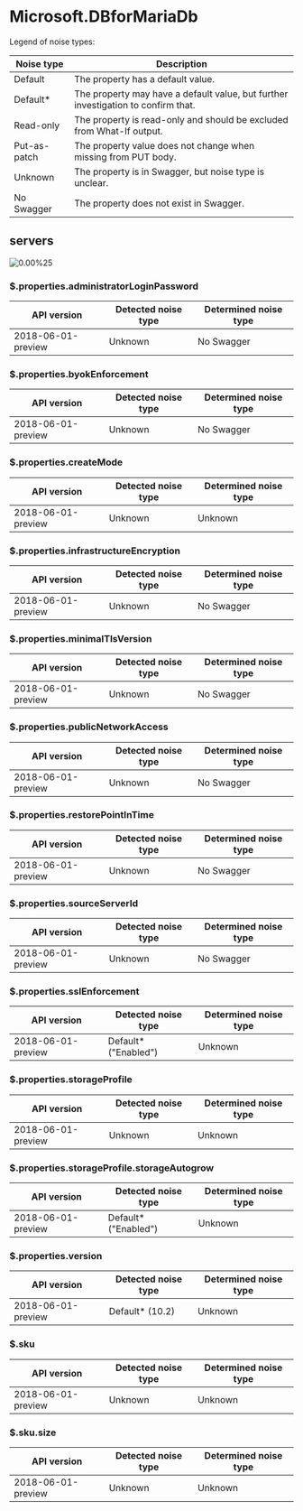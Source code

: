 # Microsoft.DBforMariaDb

Legend of noise types:

| Noise type   | Description                                                                       |
| ------------ | --------------------------------------------------------------------------------- |
| Default      | The property has a default value.                                                 |
| Default*     | The property may have a default value, but further investigation to confirm that. |
| Read-only    | The property is read-only and should be excluded from What-If output.             |
| Put-as-patch | The property value does not change when missing from PUT body.                    |
| Unknown      | The property is in Swagger, but noise type is unclear.                            |
| No Swagger   | The property does not exist in Swagger.                                           |

## servers

![0.00%25](https://img.shields.io/badge/0.00%25-%E2%98%86☆☆☆☆☆☆☆☆☆-red)

### \$.properties.administratorLoginPassword

| API version        | Detected noise type | Determined noise type |
| ------------------ | ------------------- | --------------------- |
| 2018-06-01-preview | Unknown             | No Swagger            |

### \$.properties.byokEnforcement

| API version        | Detected noise type | Determined noise type |
| ------------------ | ------------------- | --------------------- |
| 2018-06-01-preview | Unknown             | No Swagger            |

### \$.properties.createMode

| API version        | Detected noise type | Determined noise type |
| ------------------ | ------------------- | --------------------- |
| 2018-06-01-preview | Unknown             | Unknown               |

### \$.properties.infrastructureEncryption

| API version        | Detected noise type | Determined noise type |
| ------------------ | ------------------- | --------------------- |
| 2018-06-01-preview | Unknown             | No Swagger            |

### \$.properties.minimalTlsVersion

| API version        | Detected noise type | Determined noise type |
| ------------------ | ------------------- | --------------------- |
| 2018-06-01-preview | Unknown             | No Swagger            |

### \$.properties.publicNetworkAccess

| API version        | Detected noise type | Determined noise type |
| ------------------ | ------------------- | --------------------- |
| 2018-06-01-preview | Unknown             | No Swagger            |

### \$.properties.restorePointInTime

| API version        | Detected noise type | Determined noise type |
| ------------------ | ------------------- | --------------------- |
| 2018-06-01-preview | Unknown             | No Swagger            |

### \$.properties.sourceServerId

| API version        | Detected noise type | Determined noise type |
| ------------------ | ------------------- | --------------------- |
| 2018-06-01-preview | Unknown             | No Swagger            |

### \$.properties.sslEnforcement

| API version        | Detected noise type  | Determined noise type |
| ------------------ | -------------------- | --------------------- |
| 2018-06-01-preview | Default* ("Enabled") | Unknown               |

### \$.properties.storageProfile

| API version        | Detected noise type | Determined noise type |
| ------------------ | ------------------- | --------------------- |
| 2018-06-01-preview | Unknown             | Unknown               |

### \$.properties.storageProfile.storageAutogrow

| API version        | Detected noise type  | Determined noise type |
| ------------------ | -------------------- | --------------------- |
| 2018-06-01-preview | Default* ("Enabled") | Unknown               |

### \$.properties.version

| API version        | Detected noise type | Determined noise type |
| ------------------ | ------------------- | --------------------- |
| 2018-06-01-preview | Default* (10.2)     | Unknown               |

### \$.sku

| API version        | Detected noise type | Determined noise type |
| ------------------ | ------------------- | --------------------- |
| 2018-06-01-preview | Unknown             | Unknown               |

### \$.sku.size

| API version        | Detected noise type | Determined noise type |
| ------------------ | ------------------- | --------------------- |
| 2018-06-01-preview | Unknown             | Unknown               |
